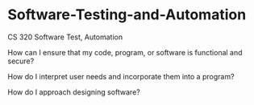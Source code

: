# Software-Testing-and-Automation
CS 320 Software Test, Automation

How can I ensure that my code, program, or software is functional and secure?

How do I interpret user needs and incorporate them into a program?

How do I approach designing software?
